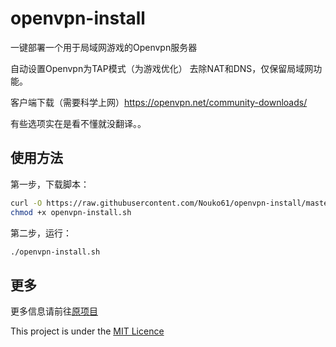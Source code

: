 # openvpn-install

一键部署一个用于局域网游戏的Openvpn服务器

自动设置Openvpn为TAP模式（为游戏优化）
去除NAT和DNS，仅保留局域网功能。

客户端下载（需要科学上网）https://openvpn.net/community-downloads/

有些选项实在是看不懂就没翻译。。

## 使用方法

第一步，下载脚本：

```bash
curl -O https://raw.githubusercontent.com/Nouko61/openvpn-install/master/openvpn-install.sh
chmod +x openvpn-install.sh
```

第二步，运行：

```sh
./openvpn-install.sh
```

## 更多

更多信息请前往[原项目](https://github.com/angristan/openvpn-install)

This project is under the [MIT Licence](https://raw.githubusercontent.com/Angristan/openvpn-install/master/LICENSE)
